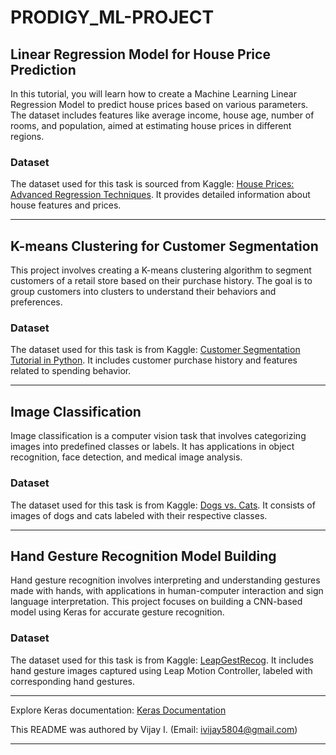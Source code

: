 # PRODIGY_ML-PROJECT

## Linear Regression Model for House Price Prediction

In this tutorial, you will learn how to create a Machine Learning Linear Regression Model to predict house prices based on various parameters. The dataset includes features like average income, house age, number of rooms, and population, aimed at estimating house prices in different regions.

### Dataset
The dataset used for this task is sourced from Kaggle: [House Prices: Advanced Regression Techniques](https://www.kaggle.com/c/house-prices-advanced-regression-techniques). It provides detailed information about house features and prices.

---

## K-means Clustering for Customer Segmentation

This project involves creating a K-means clustering algorithm to segment customers of a retail store based on their purchase history. The goal is to group customers into clusters to understand their behaviors and preferences.

### Dataset
The dataset used for this task is from Kaggle: [Customer Segmentation Tutorial in Python](https://www.kaggle.com/vijaykumar1799/customer-segmentation-tutorial-in-python). It includes customer purchase history and features related to spending behavior.

---

## Image Classification

Image classification is a computer vision task that involves categorizing images into predefined classes or labels. It has applications in object recognition, face detection, and medical image analysis.

### Dataset
The dataset used for this task is from Kaggle: [Dogs vs. Cats](https://www.kaggle.com/c/dogs-vs-cats/data). It consists of images of dogs and cats labeled with their respective classes.

---

## Hand Gesture Recognition Model Building

Hand gesture recognition involves interpreting and understanding gestures made with hands, with applications in human-computer interaction and sign language interpretation. This project focuses on building a CNN-based model using Keras for accurate gesture recognition.

### Dataset
The dataset used for this task is from Kaggle: [LeapGestRecog](https://www.kaggle.com/nehasontakke/leapgestrecog). It includes hand gesture images captured using Leap Motion Controller, labeled with corresponding hand gestures.

---

Explore Keras documentation: [Keras Documentation](https://keras.io/)

This README was authored by Vijay I. (Email: ivijay5804@gmail.com)

---


